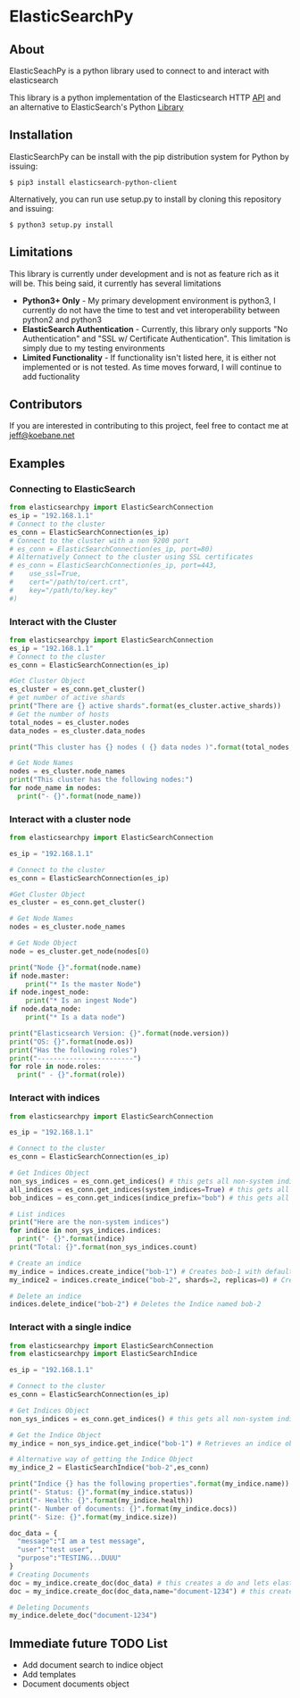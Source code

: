 # ElasticSearchPy

## About
ElasticSeachPy is a python library used to connect to and interact with elasticsearch

This library is a python implementation of the Elasticsearch HTTP [API](https://www.elastic.co/guide/en/elasticsearch/reference/current/docs.html) and an alternative to ElasticSearch's Python [Library](https://elasticsearch-py.readthedocs.io/en/master/api.html)

## Installation
ElasticSearchPy can be install with the pip distribution system for Python by issuing:
```
$ pip3 install elasticsearch-python-client
```
Alternatively, you can run use setup.py to install by cloning this repository and issuing:
```
$ python3 setup.py install
```

## Limitations
This library is currently under development and is not as feature rich as it will be.  This being said, it currently has several limitations
* **Python3+ Only** - My primary development environment is python3, I currently do not have the time to test and vet interoperability between python2 and python3
* **ElasticSearch Authentication** - Currently, this library only supports "No Authentication" and "SSL w/ Certificate Authentication".  This limitation is simply due to my testing environments
* **Limited Functionality** - If functionality isn't listed here, it is either not implemented or is not tested.  As time moves forward, I will continue to add fuctionality

## Contributors
If you are interested in contributing to this project, feel free to contact me at jeff@koebane.net

## Examples
### Connecting to ElasticSearch
```python
from elasticsearchpy import ElasticSearchConnection
es_ip = "192.168.1.1"
# Connect to the cluster
es_conn = ElasticSearchConnection(es_ip)
# Connect to the cluster with a non 9200 port
# es_conn = ElasticSearchConnection(es_ip, port=80)
# Alternatively Connect to the cluster using SSL certificates
# es_conn = ElasticSearchConnection(es_ip, port=443,
#    use_ssl=True,
#    cert="/path/to/cert.crt",
#    key="/path/to/key.key"
#)
```

### Interact with the Cluster
```python
from elasticsearchpy import ElasticSearchConnection
es_ip = "192.168.1.1"
# Connect to the cluster
es_conn = ElasticSearchConnection(es_ip)

#Get Cluster Object
es_cluster = es_conn.get_cluster()
# get number of active shards
print("There are {} active shards".format(es_cluster.active_shards))
# Get the number of hosts
total_nodes = es_cluster.nodes
data_nodes = es_cluster.data_nodes

print("This cluster has {} nodes ( {} data nodes )".format(total_nodes,data_nodes))

# Get Node Names
nodes = es_cluster.node_names
print("This cluster has the following nodes:")
for node_name in nodes:
  print("- {}".format(node_name))
```

### Interact with a cluster node
```python
from elasticsearchpy import ElasticSearchConnection

es_ip = "192.168.1.1"

# Connect to the cluster
es_conn = ElasticSearchConnection(es_ip)

#Get Cluster Object
es_cluster = es_conn.get_cluster()

# Get Node Names
nodes = es_cluster.node_names

# Get Node Object
node = es_cluster.get_node(nodes[0)

print("Node {}".format(node.name)
if node.master:
    print("* Is the master Node")
if node.ingest_node:
    print("* Is an ingest Node")
if node.data_node:
    print("* Is a data node")

print("Elasticsearch Version: {}".format(node.version))
print("OS: {}".format(node.os))
print("Has the following roles")
print("------------------------")
for role in node.roles:
  print(" - {}".format(role))
```

### Interact with indices
```python
from elasticsearchpy import ElasticSearchConnection

es_ip = "192.168.1.1"

# Connect to the cluster
es_conn = ElasticSearchConnection(es_ip)

# Get Indices Object
non_sys_indices = es_conn.get_indices() # this gets all non-system indices
all_indices = es_conn.get_indices(system_indices=True) # this gets all indices including system indices
bob_indices = es_conn.get_indices(indice_prefix="bob") # this gets all indices that start with bob

# List indices
print("Here are the non-system indices")
for indice in non_sys_indices.indices:
  print("- {}".format(indice)
print("Total: {}".format(non_sys_indices.count)

# Create an indice
my_indice = indices.create_indice("bob-1") # Creates bob-1 with default shard replica values
my_indice2 = indices.create_indice("bob-2", shards=2, replicas=0) # Creates bob-2 with 2 shards and 0 replicas

# Delete an indice
indices.delete_indice("bob-2") # Deletes the Indice named bob-2
```
### Interact with a single indice
```python
from elasticsearchpy import ElasticSearchConnection
from elasticsearchpy import ElasticSearchIndice

es_ip = "192.168.1.1"

# Connect to the cluster
es_conn = ElasticSearchConnection(es_ip)

# Get Indices Object
non_sys_indices = es_conn.get_indices() # this gets all non-system indices

# Get the Indice Object
my_indice = non_sys_indice.get_indice("bob-1") # Retrieves an indice object from the indice bob-1

# Alternative way of getting the Indice Object
my_indice_2 = ElasticSearchIndice("bob-2",es_conn)

print("Indice {} has the following properties".format(my_indice.name))
print("- Status: {}".format(my_indice.status))
print("- Health: {}".format(my_indice.health))
print("- Number of documents: {}".format(my_indice.docs))
print("- Size: {}".format(my_indice.size))

doc_data = {
  "message":"I am a test message",
  "user":"test user",
  "purpose":"TESTING...DUUU"
}
# Creating Documents
doc = my_indice.create_doc(doc_data) # this creates a do and lets elasticsearch generate the id
doc = my_indice.create_doc(doc_data,name="document-1234") # this creates a document that you generate the id for

# Deleting Documents
my_indice.delete_doc("document-1234")
```

## Immediate future TODO List
* Add document search to indice object
* Add templates
* Document documents object